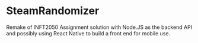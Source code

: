 # SteamRandomizer
Remake of INFT2050 Assignment solution with Node.JS as the backend API and possibly using React Native to build a front end for mobile use.
